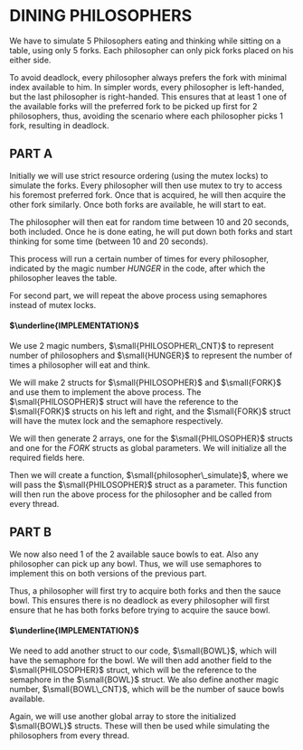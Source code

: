 # DINING PHILOSOPHERS

We have to simulate $5$ Philosophers eating and thinking while sitting on a table, using only 5 forks. Each philosopher can only pick forks placed on his either side.

To avoid deadlock, every philosopher always prefers the fork with minimal index available to him. In simpler words, every philosopher is left-handed, but the last philosopher is right-handed. This ensures that at least $1$ one of the available forks will the preferred fork to be picked up first for $2$ philosophers, thus, avoiding the scenario where each philosopher picks $1$ fork, resulting in deadlock.

## PART A

Initially we will use strict resource ordering (using the mutex locks) to simulate the forks. Every philosopher will then use mutex to try to access his foremost preferred fork. Once that is acquired, he will then acquire the other fork similarly. Once both forks are available, he will start to eat.

The philosopher will then eat for random time between 10 and 20 seconds, both included. Once he is done eating, he will put down both forks and start thinking for some time (between 10 and 20 seconds).

This process will run a certain number of times for every philosopher, indicated by the magic number $HUNGER$ in the code, after which the philosopher leaves the table.

For second part, we will repeat the above process using semaphores instead of mutex locks.

#### $\underline{IMPLEMENTATION}$

We use 2 magic numbers, $\small{PHILOSOPHER\_CNT}$ to represent number of philosophers and $\small{HUNGER}$ to represent the number of times a philosopher will eat and think.

We will make 2 structs for $\small{PHILOSOPHER}$ and $\small{FORK}$ and use them to implement the above process. The $\small{PHILOSOPHER}$ struct will have the reference to the $\small{FORK}$ structs on his left and right, and the $\small{FORK}$ struct will have the mutex lock and the semaphore respectively.

We will then generate $2$ arrays, one for the $\small{PHILOSOPHER}$ structs and one for the $FORK$ structs as global parameters. We will initialize all the required fields here.

Then we will create a function, $\small{philosopher\_simulate}$, where we will pass the $\small{PHILOSOPHER}$ struct as a parameter. This function will then run the above process for the philosopher and be called from every thread.

## PART B

We now also need $1$ of the $2$ available sauce bowls to eat. Also any philosopher can pick up any bowl. Thus, we will use semaphores to implement this on both versions of the previous part. 

Thus, a philosopher will first try to acquire both forks and then the sauce bowl. This ensures there is no deadlock as every philosopher will first ensure that he has both forks before trying to acquire the sauce bowl.

#### $\underline{IMPLEMENTATION}$

We need to add another struct to our code, $\small{BOWL}$, which will have the semaphore for the bowl. We will then add another field to the $\small{PHILOSOPHER}$ struct, which will be the reference to the semaphore in the $\small{BOWL}$ struct. We also define another magic number, $\small{BOWL\_CNT}$, which will be the number of sauce bowls available. 

Again, we will use another global array to store the initialized $\small{BOWL}$ structs. These will then be used while simulating the philosophers from every thread.